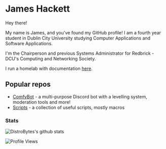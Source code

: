 # James Hackett
Hey there!

My name is James, and you've found my GitHub profile! I am a fourth year student in Dublin City University studying Computer Applications and Software Applications.

I'm the Chairperson and previous Systems Administrator for Redbrick - DCU's Computing and Networking Society.

I run a homelab with documentation [here](https://docs.james-hackett.ie).

## Popular repos

- [ComfyBot](https://www.github.com/DistroByte/ComfyBot) - a multi-purpose Discord bot with a levelling system, moderation tools and more!
- [Scripts](https://www.github.com/DistroByte/Useful-Scripts) - a collection of useful scripts, mostly macros

### Stats

![DistroBytes's github stats](https://github-readme-stats.vercel.app/api?username=DistroByte&count_private=true&show_icons=true&theme=dark)

![Profile Views](https://profile-counter.glitch.me/%7BDistroByte%7D/count.svg)
